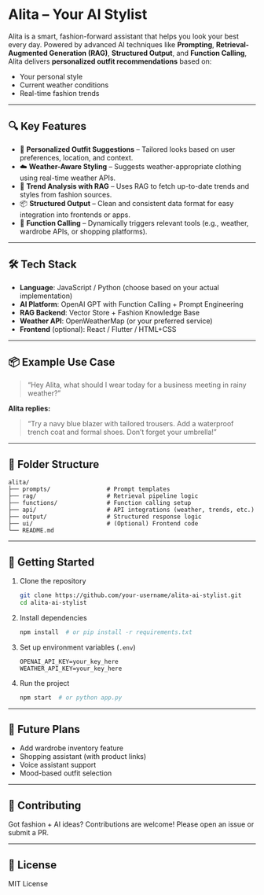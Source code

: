 # Alita – Your AI Stylist

Alita is a smart, fashion-forward assistant that helps you look your best every day. Powered by advanced AI techniques like **Prompting**, **Retrieval-Augmented Generation (RAG)**, **Structured Output**, and **Function Calling**, Alita delivers **personalized outfit recommendations** based on:

* Your personal style
* Current weather conditions
* Real-time fashion trends

---

## 🔍 Key Features

* 👗 **Personalized Outfit Suggestions** – Tailored looks based on user preferences, location, and context.
* ☁️ **Weather-Aware Styling** – Suggests weather-appropriate clothing using real-time weather APIs.
* 🔎 **Trend Analysis with RAG** – Uses RAG to fetch up-to-date trends and styles from fashion sources.
* 📦 **Structured Output** – Clean and consistent data format for easy integration into frontends or apps.
* 🔧 **Function Calling** – Dynamically triggers relevant tools (e.g., weather, wardrobe APIs, or shopping platforms).

---

## 🛠️ Tech Stack

* **Language**: JavaScript / Python (choose based on your actual implementation)
* **AI Platform**: OpenAI GPT with Function Calling + Prompt Engineering
* **RAG Backend**: Vector Store + Fashion Knowledge Base
* **Weather API**: OpenWeatherMap (or your preferred service)
* **Frontend** (optional): React / Flutter / HTML+CSS

---

## 📦 Example Use Case

> “Hey Alita, what should I wear today for a business meeting in rainy weather?”

**Alita replies:**

> “Try a navy blue blazer with tailored trousers. Add a waterproof trench coat and formal shoes. Don’t forget your umbrella!”

---

## 📁 Folder Structure

```
alita/
├── prompts/                # Prompt templates
├── rag/                    # Retrieval pipeline logic
├── functions/              # Function calling setup
├── api/                    # API integrations (weather, trends, etc.)
├── output/                 # Structured response logic
├── ui/                     # (Optional) Frontend code
└── README.md
```

---

## 🚀 Getting Started

1. Clone the repository

   ```bash
   git clone https://github.com/your-username/alita-ai-stylist.git
   cd alita-ai-stylist
   ```

2. Install dependencies

   ```bash
   npm install  # or pip install -r requirements.txt
   ```

3. Set up environment variables (`.env`)

   ```
   OPENAI_API_KEY=your_key_here
   WEATHER_API_KEY=your_key_here
   ```

4. Run the project

   ```bash
   npm start  # or python app.py
   ```

---

## 🧠 Future Plans

* Add wardrobe inventory feature
* Shopping assistant (with product links)
* Voice assistant support
* Mood-based outfit selection

---

## 🤝 Contributing

Got fashion + AI ideas? Contributions are welcome!
Please open an issue or submit a PR.

---

## 📄 License

MIT License